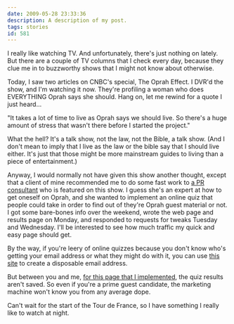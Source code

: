 ```yaml
---
date: 2009-05-28 23:33:36
description: A description of my post.
tags: stories
id: 581
---
```

I really like watching TV.  And unfortunately, there's just nothing on lately.  But there are a couple of TV columns that I check every day, because they clue me in to buzzworthy shows that I might not know about otherwise.

Today, I saw two articles on CNBC's special, The Oprah Effect.  I DVR'd the show, and I'm watching it now.  They're profiling a woman who does EVERYTHING Oprah says she should.  Hang on, let me rewind for a quote I just heard...
<!--more-->
"It takes a lot of time to live as Oprah says we should live.  So there's a huge amount of stress that wasn't there before I started the project."

What the hell?  It's a talk show, not the law, not the Bible, a talk show.  (And I don't mean to imply that I live as the law or the bible say that I should live either.  It's just that those might be more mainstream guides to living than a piece of entertainment.)

Anyway, I would normally not have given this show another thought, except that a client of mine recommended me to do some fast work to <a href="http://prsecrets.com" target="_blank">a PR consultant</a> who is featured on this show.  I guess she's an expert at how to get oneself on Oprah, and she wanted to implement an online quiz that people could take in order to find out of they're Oprah guest material or not.  I got some bare-bones info over the weekend, wrote the web page and results page on Monday, and responded to requests for tweaks Tuesday and Wednesday.  I'll be interested to see how much traffic my quick and easy page should get.

By the way, if you're leery of online quizzes because you don't know who's getting your email address or what they might do with it, you can use <a href="http://www.jetable.org/en/index" target="_blank">this site</a> to create a disposable email address.  

But between you and me, <a href="http://prsecrets.com/quiz.html" target="_blank">for this page that I implemented</a>, the quiz results aren't saved.  So even if you're a prime guest candidate, the marketing machine won't know you from any average dope.

Can't wait for the start of the Tour de France, so I have something I really like to watch at night.